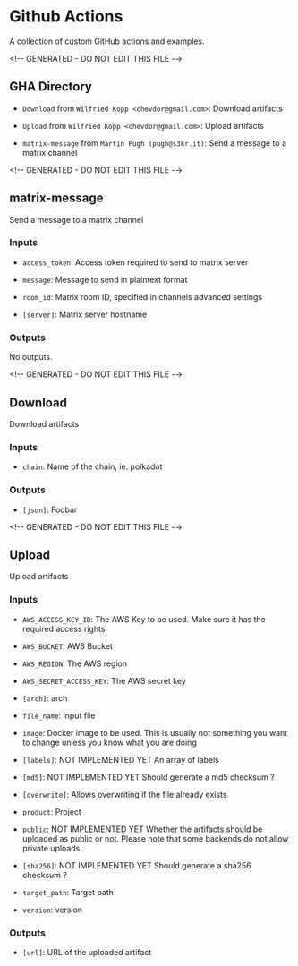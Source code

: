 # Github Actions

A collection of custom GitHub actions and examples.

&lt;!-- GENERATED - DO NOT EDIT THIS FILE -→

## GHA Directory

-   `Download` from `Wilfried Kopp <chevdor@gmail.com>`: Download artifacts

-   `Upload` from `Wilfried Kopp <chevdor@gmail.com>`: Upload artifacts

-   `matrix-message` from `Martin Pugh (pugh@s3kr.it)`: Send a message to a matrix channel

&lt;!-- GENERATED - DO NOT EDIT THIS FILE -→

## matrix-message

Send a message to a matrix channel

### Inputs

-   `access_token`: Access token required to send to matrix server

-   `message`: Message to send in plaintext format

-   `room_id`: Matrix room ID, specified in channels advanced settings

-   `[server]`: Matrix server hostname

### Outputs

No outputs.

&lt;!-- GENERATED - DO NOT EDIT THIS FILE -→

## Download

Download artifacts

### Inputs

-   `chain`: Name of the chain, ie. polkadot

### Outputs

-   `[json]`: Foobar

&lt;!-- GENERATED - DO NOT EDIT THIS FILE -→

## Upload

Upload artifacts

### Inputs

-   `AWS_ACCESS_KEY_ID`: The AWS Key to be used. Make sure it has the required access rights

-   `AWS_BUCKET`: AWS Bucket

-   `AWS_REGION`: The AWS region

-   `AWS_SECRET_ACCESS_KEY`: The AWS secret key

-   `[arch]`: arch

-   `file_name`: input file

-   `image`: Docker image to be used. This is usually not something you want to change unless you know what you are doing

-   `[labels]`: NOT IMPLEMENTED YET An array of labels

-   `[md5]`: NOT IMPLEMENTED YET Should generate a md5 checksum ?

-   `[overwrite]`: Allows overwriting if the file already exists

-   `product`: Project

-   `public`: NOT IMPLEMENTED YET Whether the artifacts should be uploaded as public or not. Please note that some backends do not allow private uploads.

-   `[sha256]`: NOT IMPLEMENTED YET Should generate a sha256 checksum ?

-   `target_path`: Target path

-   `version`: version

### Outputs

-   `[url]`: URL of the uploaded artifact
